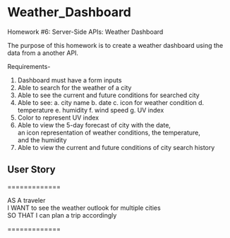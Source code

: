 # Weather_Dashboard

Homework #6: Server-Side APIs: Weather Dashboard

The purpose of this homework is to create a weather dashboard using the data from a another API.

Requirements-

1. Dashboard must have a form inputs 
2. Able to search for the weather of a city 
3. Able to see the current and future conditions for searched city 
4. Able to see:
  a. city name
  b. date
  c. icon for weather condition
  d. temperature
  e. humidity
  f. wind speed
  g. UV index
5. Color to represent UV index
6. Able to view the 5-day forecast of city with the date, <br>
   an icon representation of weather conditions, the temperature, <br>
   and the humidity
7. Able to view the current and future conditions of city search history


## User Story
=============

AS A traveler <br>
I WANT to see the weather outlook for multiple cities <br>
SO THAT I can plan a trip accordingly <br>

=============
